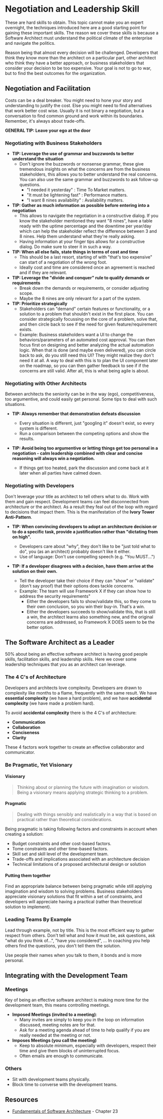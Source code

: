 # Negotiation and Leadership Skill

These are hard skills to obtain. This topic cannot make you an expert overnight, the techniques introduced here are a good starting point for gaining these important skills. The reason we cover these skills is because a Software Architect must understand the political climate of the enterprise and navigate the politics. 

Reason being that almost every decision will be challenged. Developers that think they know more than the architect on a particular part, other architect who think they have a better approach, or business stakeholders that consider your decision to be too expensive. Your goal is not to go to war, but to find the best outcomes for the organization.

## Negotiation and Facilitation
Costs can be a deal breaker. You might need to hone your story and understanding to justify the cost. Else you might need to find alternatives that work better cost wise. Usually it is not binary a negotiation, but a conversation to find common ground and work within its boundaries. Remember, it's always about trade-offs.

**GENERAL TIP: Leave your ego at the door**

### Negotiating with Business Stakeholders

* **TIP: Leverage the use of grammar and buzzwords to better understand the situation**
    * Don't ignore the buzzwords or nonsense grammar, these give tremendous insights on what the concerns are from the business stakeholders, this allows you to better understand the real concerns. You can also use the same grammar and buzzwords to ask follow-up questions.
        * "I needed it yesterday" : Time To Market matters.
        * "It must be lightening fast" : Performance matters.
        * "I want 8 nines availability" : Availability matters.
* **TIP: Gather as much information as possible before entering into a negotiation**
    * This allows to navigate the negotiation in a constructive dialog. If you know the stakeholder mentioned they want "8 nines", have a table ready with the uptime percentage and the downtime per year/day which can help the stakeholder reflect the difference between 3 and 8 nines. Help them understand what they're really asking.
    * Having information at your finger tips allows for a constructive dialog. Do make sure to steer it in such a way.
* **TIP: When all else fails, state things in terms of cost and time**
    * This should be a last resort, starting of with "that's too expensive" can start of a negotiation of the wrong foot.
    * Ideally cost and time are considered once an agreement is reached and if they are relevant.
* **TIP: Leverage the "divide and conquer" rule to qualify demands or requirements**
    * Break down the demands or requirements, or consider adjusting scope.
    * Maybe the 8 nines are only relevant for a part of the system.
* **TIP: Prioritize strategically**
    * Stakeholders can "demand" certain features or functionality, or a solution to a problem that shouldn't exist in the first place. You can consider strategically focussing on the core of a problem, solve that, and then circle back to see if the need for given feature/requirement exists.
    * Example: Business stakeholders want a UI to change the behaviors/parameters of an automated cost approval. You can then focus first on designing and better analyzing the actual automation logic. When that is done (and maybe even delivered), you can circle back to ask, do you still need this UI? They might realize they don't need it at all. A way to deal with this is to plan the UI component later on the roadmap, so you can then gather feedback to see if if the concerns are still valid. After all, this is what being agile is about.

### Negotiating with Other Architects
Between architects the seniority can be in the way (ego), competitiveness, too argumentive, and could easily get personal. Some tips to deal with such situations.

* **TIP: Always remember that demonstration defeats discussion**
    * Every situation is different, just "googling it" doesn't exist, so every system is different.
    * Run a comparison between the competing options and show the results. 

* **TIP: Avoid being too argumentive or letting things get too personal in a negotiation - calm leadership combined with clear and concise reasoning will always win a negotiation.**
    * If things get too heated, park the discussion and come back at it later when all parties have calmed down.

### Negotiating with Developers
Don't leverage your title as architect to tell others what to do. Work with them and gain respect. Development teams can feel disconnected from architecture or the architect. As a result they feal out of the loop with regard to decisions that impact them. This is the manifestation of the **Ivory Tower Anti-Pattern**.

* **TIP: When convincing developers to adopt an architecture decision or to do a specific task, provide a justification rather than "dictating from on high".**
    * Developers care about "why", they don't like to be "just told what to do", you (as an architect) probably doesn't like it either.
    * Use of language: Don't use compelling speech (e.g. "You MUST...")

* **TIP: If a developer disagrees with a decision, have them arrive at the solution on their own.**
    * Tell the developer take their choice if they can "show" or "validate" (don't say proof) that their options does tackle concerns.
    * Example: The team will use Framework X if they can show how to address the security requirements"
        * Either the developers fails to show/validate this, so they come to their own conclusion, so you win their buy-in. That's a win.
        * Either the developers succeeds to show/validate this, that is still a win, the architect learns also something new, and the original concerns are addressed, so Framework X DOES seem to be the better option.

## The Software Architect as a Leader

50% about being an effective software architect is having good people skills, facilitation skills, and leadership skills. Here we cover some leadership techniques that you as an architect can leverage.

### The 4 C's of Architecture
Developers and architects love complexity. Developers are drawn to complexity like months to a flame, frequently with the same result. We have **essential complexity** (we have a hard problem), and we have **accidental complexity** (we have made a problem hard).

To avoid **accidental complexity** there is the 4 C's of architecture:
* **Communication**
* **Collaboration**
* **Conciseness**
* **Clarity**

These 4 factors work together to create an effective collaborator and communicator.

### Be Pragmatic, Yet Visionary

#### Visionary
> Thinking about or planning the future with imagination or wisdom.
> Being a visionary means applying strategic thinking to a problem.

#### Pragmatic
> Dealing with things sensibly and realistically in a way that is based on practical rather than theoretical considerations.

Being pragmatic is taking following factors and constraints in account when creating a solution:
* Budget constraints and other cost-based factors.
* Tome constraints and other time-based factors.
* Skill set and skill level of the development team.
* Trade-offs and implications associated with an architecture decision
* Technical limitations of a proposed architectural design or solution

#### Putting them together
Find an appropriate balance between being pragmatic while still applying imagination and wisdom to solving problems. Business stakeholders appreciate visionary solutions that fit within a set of constraints, and developers will appreciate having a practical (rather than theoretical solution to implement).

### Leading Teams By Example
Lead through example, not by title. This is the most efficient way to gather respect from others. Don't tell what and how it must be, ask questions, ask "what do you think of...", "have you considered", ... In coaching you help others find the questions, you don't tell them the solution.

Use people their names when you talk to them, it bonds and is more personal.

## Integrating with the Development Team

### Meetings
Key of being an effective software architect is making more time for the development team, this means controlling meetings.

* **Imposed Meetings (invited to a meeting)**:
    * Many invites are simply to keep you in the loop on information discussed, meeting notes are for that.
    * Ask for a meeting agenda ahead of time to help qualify if you are really needed at the meeting or not.
* **Imposes Meetings (you call the meeting)**
    * Keep to absolute minimum, especially with developers, respect their time and give them blocks of uninterrupted focus.
    * Often emails are enough to communicate.

### Others

* Sit with development teams physically.
* Block time to converse with the development teams.

## Resources

* [Fundamentals of Software Architecture](https://fundamentalsofsoftwarearchitecture.com/) - Chapter 23